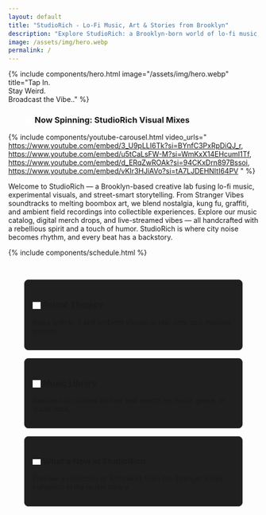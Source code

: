 ```yaml
---
layout: default
title: "StudioRich - Lo-Fi Music, Art & Stories from Brooklyn"
description: "Explore StudioRich: a Brooklyn-born world of lo-fi music, ambient visuals, field recordings, and creative urban storytelling."
image: /assets/img/hero.webp
permalink: /
---
```



{% include components/hero.html 
  image="/assets/img/hero.webp" 
  title="Tap In.<br>Stay Weird.<br>Broadcast the Vibe.." %}

<h3 style="margin-left: 2em">
<img src="/assets/icons/record.svg" alt="Vinyl Record" style="width: 1em; vertical-align: middle;" />
Now Spinning: StudioRich Visual Mixes
</h3>

<!-- Stream Banner and Features go here -->
{% include components/youtube-carousel.html video_urls="
https://www.youtube.com/embed/3_U9pLLI6Tk?si=BYnfC3PxRpDiQJ_r, 
https://www.youtube.com/embed/u5tCaLsFW-M?si=WmKxX14EHcumI1Tf,
https://www.youtube.com/embed/d_ERqZwROAk?si=94CKxDrn897Bssoi,
https://www.youtube.com/embed/vKIr3HJiAVo?si=tA7LJDEHNItI64PV
" %}

<p>Welcome to StudioRich — a Brooklyn-based creative lab fusing lo-fi music, experimental visuals, and street-smart storytelling. From Stranger Vibes soundtracks to melting boombox art, we blend nostalgia, kung fu, graffiti, and ambient field recordings into collectible experiences. Explore our music catalog, digital merch drops, and live-streamed vibes — all handcrafted with a rebellious spirit and a touch of humor. StudioRich is where city noise becomes rhythm, and every beat has a backstory.</p>

{% include components/schedule.html %}

<!-- Feature Sections -->
<section class="features">
  <div class="feature">
    <h3>
      <img src="/assets/icons/zenstones.svg" alt="Spa icon" style="width: 1em; vertical-align: middle;" />
      <a href="schedule/sunday">Sound Therapy</a>
    </h3>
    <p>Relax with lo-fi and ambient visuals in real-time spa-inspired scenes.</p>
  </div>
  <div class="feature">
    <h3>
      <img src="/assets/icons/musiclibrary.svg" alt="Music library icon" style="width: 1em; vertical-align: middle;" />
      <a href="/library">Music Library</a>
    </h3>
    <p>Explore our curated archive and search by mood, genre, or visual tone.</p>
  </div>
  <div class="feature">
    <h3>
      <img src="/assets/icons/gamecontroller.svg" alt="Game controller icon" style="width: 1em; vertical-align: middle;" />
      What's New at StudioRich
    </h3>
    <p>Preview a collection of 100 tracks from the Stranger Vibes collection in the music library</p>
  </div>
</section>
<style>
  .stream {
    background: #0A0A0A;
    text-align: center;
    padding: 1.5rem;
  }
  .features {
    display: grid;
    grid-template-columns: repeat(auto-fit, minmax(250px, 1fr));
    gap: 1rem;
    padding: 2rem;
  }
  .feature {
    background: #1f1f1f;
    padding: 1rem;
    border: 1px solid #333;
    border-radius: 8px;
  }

</style>
